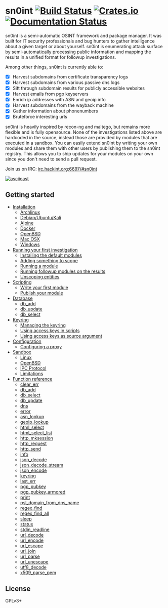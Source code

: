 # sn0int [![Build Status][travis-img]][travis] [![Crates.io][crates-img]][crates] [![Documentation Status][docs-img]][docs]

[travis-img]:   https://travis-ci.org/kpcyrd/sn0int.svg?branch=master
[travis]:       https://travis-ci.org/kpcyrd/sn0int
[crates-img]:   https://img.shields.io/crates/v/sn0int.svg
[crates]:       https://crates.io/crates/sn0int
[docs-img]:     https://readthedocs.org/projects/sn0int/badge/?version=latest
[docs]:         https://sn0int.readthedocs.io/en/latest/?badge=latest

sn0int is a semi-automatic OSINT framework and package manager. It was built
for IT security professionals and bug hunters to gather intelligence about a
given target or about yourself. sn0int is enumerating attack surface by
semi-automatically processing public information and mapping the results in a
unified format for followup investigations.

Among other things, sn0int is currently able to:

- [X] Harvest subdomains from certificate transparency logs
- [X] Harvest subdomains from various passive dns logs
- [X] Sift through subdomain results for publicly accessible websites
- [X] Harvest emails from pgp keyservers
- [X] Enrich ip addresses with ASN and geoip info
- [X] Harvest subdomains from the wayback machine
- [X] Gather information about phonenumbers
- [X] Bruteforce interesting urls

sn0int is heavily inspired by recon-ng and maltego, but remains more flexible
and is fully opensource.  None of the investigations listed above are hardcoded
in the source, instead those are provided by modules that are executed in a
sandbox. You can easily extend sn0int by writing your own modules and share
them with other users by publishing them to the sn0int registry. This allows
you to ship updates for your modules on your own since you don't need to send a
pull request.

Join us on IRC: [irc.hackint.org:6697/#sn0int](https://webirc.hackint.org/#irc://irc.hackint.org/#sn0int)

[![asciicast](https://asciinema.org/a/shZ3TVY1o0opGFln3Oi2DAMCB.svg)](https://asciinema.org/a/shZ3TVY1o0opGFln3Oi2DAMCB)

## Getting started

- [Installation](https://sn0int.readthedocs.io/en/latest/install.html)
  - [Archlinux](https://sn0int.readthedocs.io/en/latest/install.html#archlinux)
  - [Debian/Ubuntu/Kali](https://sn0int.readthedocs.io/en/latest/install.html#debian-ubuntu-kali)
  - [Alpine](https://sn0int.readthedocs.io/en/latest/install.html#alpine)
  - [Docker](https://sn0int.readthedocs.io/en/latest/install.html#docker)
  - [OpenBSD](https://sn0int.readthedocs.io/en/latest/install.html#openbsd)
  - [Mac OSX](https://sn0int.readthedocs.io/en/latest/install.html#mac-osx)
  - [Windows](https://sn0int.readthedocs.io/en/latest/install.html#windows)
- [Running your first investigation](https://sn0int.readthedocs.io/en/latest/usage.html)
  - [Installing the default modules](https://sn0int.readthedocs.io/en/latest/usage.html#installing-the-default-modules)
  - [Adding something to scope](https://sn0int.readthedocs.io/en/latest/usage.html#adding-something-to-scope)
  - [Running a module](https://sn0int.readthedocs.io/en/latest/usage.html#running-a-module)
  - [Running followup modules on the results](https://sn0int.readthedocs.io/en/latest/usage.html#running-followup-modules-on-the-results)
  - [Unscoping entities](https://sn0int.readthedocs.io/en/latest/usage.html#unscoping-entities)
- [Scripting](https://sn0int.readthedocs.io/en/latest/scripting.html)
  - [Write your first module](https://sn0int.readthedocs.io/en/latest/scripting.html#write-your-first-module)
  - [Publish your module](https://sn0int.readthedocs.io/en/latest/scripting.html#publish-your-module)
- [Database](https://sn0int.readthedocs.io/en/latest/database.html)
  - [db_add](https://sn0int.readthedocs.io/en/latest/database.html#db-add)
  - [db_update](https://sn0int.readthedocs.io/en/latest/database.html#db-update)
  - [db_select](https://sn0int.readthedocs.io/en/latest/database.html#db-select)
- [Keyring](https://sn0int.readthedocs.io/en/latest/keyring.html)
  - [Managing the keyring](https://sn0int.readthedocs.io/en/latest/keyring.html#managing-the-keyring)
  - [Using access keys in scripts](https://sn0int.readthedocs.io/en/latest/keyring.html#using-access-keys-in-scripts)
  - [Using access keys as source argument](https://sn0int.readthedocs.io/en/latest/keyring.html#using-access-keys-as-source-argument)
- [Configuration](https://sn0int.readthedocs.io/en/latest/config.html)
  - [Configuring a proxy](https://sn0int.readthedocs.io/en/latest/config.html#configuring-a-proxy)
- [Sandbox](https://sn0int.readthedocs.io/en/latest/sandbox.html)
  - [Linux](https://sn0int.readthedocs.io/en/latest/sandbox.html#linux)
  - [OpenBSD](https://sn0int.readthedocs.io/en/latest/sandbox.html#openbsd)
  - [IPC Protocol](https://sn0int.readthedocs.io/en/latest/sandbox.html#ipc-protocol)
  - [Limitations](https://sn0int.readthedocs.io/en/latest/sandbox.html#limitations)
- [Function reference](https://sn0int.readthedocs.io/en/latest/reference.html)
  - [clear_err](https://sn0int.readthedocs.io/en/latest/reference.html#clear-err)
  - [db_add](https://sn0int.readthedocs.io/en/latest/reference.html#db-add)
  - [db_select](https://sn0int.readthedocs.io/en/latest/reference.html#db-select)
  - [db_update](https://sn0int.readthedocs.io/en/latest/reference.html#db-update)
  - [dns](https://sn0int.readthedocs.io/en/latest/reference.html#dns)
  - [error](https://sn0int.readthedocs.io/en/latest/reference.html#error)
  - [asn_lookup](https://sn0int.readthedocs.io/en/latest/reference.html#asn-lookup)
  - [geoip_lookup](https://sn0int.readthedocs.io/en/latest/reference.html#geoip-lookup)
  - [html_select](https://sn0int.readthedocs.io/en/latest/reference.html#html-select)
  - [html_select_list](https://sn0int.readthedocs.io/en/latest/reference.html#html-select-list)
  - [http_mksession](https://sn0int.readthedocs.io/en/latest/reference.html#http-mksession)
  - [http_request](https://sn0int.readthedocs.io/en/latest/reference.html#http-request)
  - [http_send](https://sn0int.readthedocs.io/en/latest/reference.html#http-send)
  - [info](https://sn0int.readthedocs.io/en/latest/reference.html#info)
  - [json_decode](https://sn0int.readthedocs.io/en/latest/reference.html#json-decode)
  - [json_decode_stream](https://sn0int.readthedocs.io/en/latest/reference.html#json-decode-stream)
  - [json_encode](https://sn0int.readthedocs.io/en/latest/reference.html#json-encode)
  - [keyring](https://sn0int.readthedocs.io/en/latest/reference.html#keyring)
  - [last_err](https://sn0int.readthedocs.io/en/latest/reference.html#last-err)
  - [pgp_pubkey](https://sn0int.readthedocs.io/en/latest/reference.html#pgp-pubkey)
  - [pgp_pubkey_armored](https://sn0int.readthedocs.io/en/latest/reference.html#pgp-pubkey-armored)
  - [print](https://sn0int.readthedocs.io/en/latest/reference.html#print)
  - [psl_domain_from_dns_name](https://sn0int.readthedocs.io/en/latest/reference.html#psl-domain-from-dns-name)
  - [regex_find](https://sn0int.readthedocs.io/en/latest/reference.html#regex-find)
  - [regex_find_all](https://sn0int.readthedocs.io/en/latest/reference.html#regex-find-all)
  - [sleep](https://sn0int.readthedocs.io/en/latest/reference.html#sleep)
  - [status](https://sn0int.readthedocs.io/en/latest/reference.html#status)
  - [stdin_readline](https://sn0int.readthedocs.io/en/latest/reference.html#stdin-readline)
  - [url_decode](https://sn0int.readthedocs.io/en/latest/reference.html#url-decode)
  - [url_encode](https://sn0int.readthedocs.io/en/latest/reference.html#url-encode)
  - [url_escape](https://sn0int.readthedocs.io/en/latest/reference.html#url-escape)
  - [url_join](https://sn0int.readthedocs.io/en/latest/reference.html#url-join)
  - [url_parse](https://sn0int.readthedocs.io/en/latest/reference.html#url-parse)
  - [url_unescape](https://sn0int.readthedocs.io/en/latest/reference.html#url-unescape)
  - [utf8_decode](https://sn0int.readthedocs.io/en/latest/reference.html#utf8-decode)
  - [x509_parse_pem](https://sn0int.readthedocs.io/en/latest/reference.html#x509-parse-pem)

## License

GPLv3+

